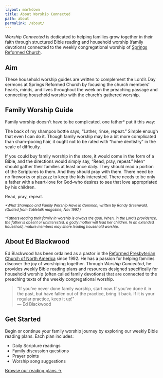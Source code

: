 ```yaml
---
layout: markdown
title: About Worship Connected
path: about
permalink: /about/
---
```

<div class="lead text-xl text-gray-600 mb-8">
<i>Worship Connected</i> is dedicated to helping families grow together in their faith through structured Bible reading and household worship (family devotions) connected to the weekly congregational worship of <a href="https://springsreformed.org/"  target="_blank">Springs Reformed Church</a>.
</div>

## Aim

These household worship guides are written to complement the Lord’s Day sermons at Springs Reformed Church by focusing the church members’ hearts, minds, and lives throughout the week on the preaching passage and connecting household worship with the church’s gathered worship.

## Family Worship Guide

Family worship doesn't have to be complicated. one father* put it this way:

The back of my shampoo bottle says, “Lather, rinse, repeat.” Simple enough that even I can do it. Though family worship may be a bit more complicated than sham-pooing hair, it ought not to be rated with “home dentistry” in the scale of difficulty.

If you could buy family worship in the store, it would come in the form of a Bible, and the directions would simply say, “Read, pray, repeat.” Men^ should gather their families at least once daily. They should read a portion of the Scriptures to them. And they should pray with them. There need be no fireworks or pizzazz to keep the kids interested. There needs to be only a father with a heart-love for God–who desires to see that love appropriated by his children. 

Read, pray, repeat.

<div><small><i>*What Shampoo and Family Worship Have in Common, written by Randy Greenwald, (Quoted from Tabletalk magazine, Nov 1997.)

^Fathers leading their family in worship is always the goal. When, in the Lord’s providence, the father is absent or uninterested, a godly mother will lead her children. In an extended household, mature members may share leading household worship.</i></small></div>

## About Ed Blackwood

Ed Blackwood has been ordained as a pastor in the <a href="https://reformedpresbyterian.org/"  target="_blank">Reformed Presbyterian Church of North America</a> since 1992. He has a passion for helping families discover the joy of worshiping together. Through *Worship Connected*, he provides weekly Bible reading plans and resources designed specifically for household worship (often called family devotions) that are connected to the preaching texts of the weekly congregational worship.

<div class="bg-blue-50 border-l-4 border-blue-500 p-4 my-8">
  <blockquote class="text-lg italic text-gray-700">
    "If you’ve never done family worship, start now. If you’ve done it in the past, but have fallen out of the practice, bring it back. If it is your regular practice, keep it up!"
    <footer class="mt-2 text-gray-600">— Ed Blackwood</footer>
  </blockquote>
</div>

## Get Started

Begin or continue your family worship journey by exploring our weekly Bible reading plans. Each plan includes: 

* Daily Scripture readings
* Family discussion questions
* Prayer points
* Worship song suggestions

<div class="mt-8">
  <a href="/notes" class="inline-block bg-blue-600 text-white px-6 py-3 rounded-lg hover:bg-blue-700 transition-colors duration-300">
    Browse our reading plans →
  </a>
</div>